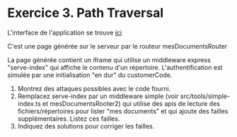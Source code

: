 # Exercice 3. Path Traversal
L'interface de l'application se trouve [ici](http://localhost:5000/mesDocuments)

C'est une page générée sur le serveur par le routeur mesDocumentsRouter

La page générée contient un iframe qui utilise un middleware express "serve-index" qui affiche le contenu d'un répertoire.
L'authentification est simulée par une initialisation "en dur" du customerCode.

1. Montrez des attaques possibles avec le code fourni.
1. Remplacez serve-index par un middleware simple (voir src/tools/simple-index.ts et mesDocumentsRooter2) qui utilise des apis de lecture des fichiers/répertoires pour lister "mes documents" et qui ajoute des failles supplémentaires. Listez ces failles.
1. Indiquez des solutions pour corriger les failles.
